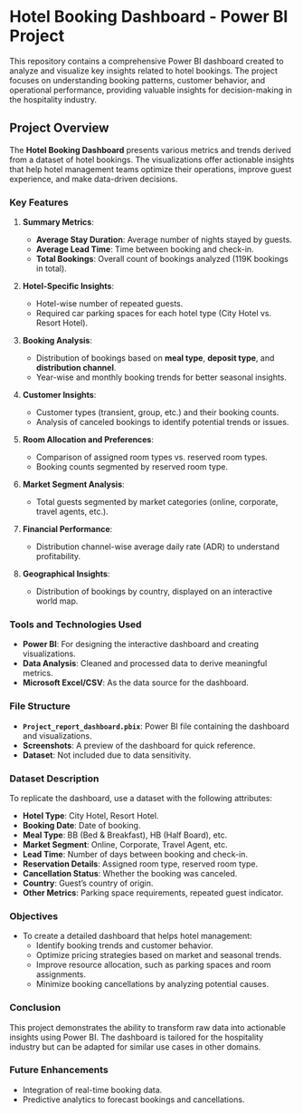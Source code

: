 # Hotel Booking Dashboard - Power BI Project

This repository contains a comprehensive Power BI dashboard created to analyze and visualize key insights related to hotel bookings. The project focuses on understanding booking patterns, customer behavior, and operational performance, providing valuable insights for decision-making in the hospitality industry.

## Project Overview

The **Hotel Booking Dashboard** presents various metrics and trends derived from a dataset of hotel bookings. The visualizations offer actionable insights that help hotel management teams optimize their operations, improve guest experience, and make data-driven decisions.

### Key Features

1. **Summary Metrics**:
   - **Average Stay Duration**: Average number of nights stayed by guests.
   - **Average Lead Time**: Time between booking and check-in.
   - **Total Bookings**: Overall count of bookings analyzed (119K bookings in total).

2. **Hotel-Specific Insights**:
   - Hotel-wise number of repeated guests.
   - Required car parking spaces for each hotel type (City Hotel vs. Resort Hotel).

3. **Booking Analysis**:
   - Distribution of bookings based on **meal type**, **deposit type**, and **distribution channel**.
   - Year-wise and monthly booking trends for better seasonal insights.

4. **Customer Insights**:
   - Customer types (transient, group, etc.) and their booking counts.
   - Analysis of canceled bookings to identify potential trends or issues.

5. **Room Allocation and Preferences**:
   - Comparison of assigned room types vs. reserved room types.
   - Booking counts segmented by reserved room type.

6. **Market Segment Analysis**:
   - Total guests segmented by market categories (online, corporate, travel agents, etc.).

7. **Financial Performance**:
   - Distribution channel-wise average daily rate (ADR) to understand profitability.

8. **Geographical Insights**:
   - Distribution of bookings by country, displayed on an interactive world map.

### Tools and Technologies Used

- **Power BI**: For designing the interactive dashboard and creating visualizations.
- **Data Analysis**: Cleaned and processed data to derive meaningful metrics.
- **Microsoft Excel/CSV**: As the data source for the dashboard.

### File Structure

- **`Project_report_dashboard.pbix`**: Power BI file containing the dashboard and visualizations.
- **Screenshots**: A preview of the dashboard for quick reference.
- **Dataset**: Not included due to data sensitivity.



### Dataset Description

To replicate the dashboard, use a dataset with the following attributes:
- **Hotel Type**: City Hotel, Resort Hotel.
- **Booking Date**: Date of booking.
- **Meal Type**: BB (Bed & Breakfast), HB (Half Board), etc.
- **Market Segment**: Online, Corporate, Travel Agent, etc.
- **Lead Time**: Number of days between booking and check-in.
- **Reservation Details**: Assigned room type, reserved room type.
- **Cancellation Status**: Whether the booking was canceled.
- **Country**: Guest’s country of origin.
- **Other Metrics**: Parking space requirements, repeated guest indicator.

### Objectives

- To create a detailed dashboard that helps hotel management:
  - Identify booking trends and customer behavior.
  - Optimize pricing strategies based on market and seasonal trends.
  - Improve resource allocation, such as parking spaces and room assignments.
  - Minimize booking cancellations by analyzing potential causes.

### Conclusion

This project demonstrates the ability to transform raw data into actionable insights using Power BI. The dashboard is tailored for the hospitality industry but can be adapted for similar use cases in other domains.

### Future Enhancements

- Integration of real-time booking data.
- Predictive analytics to forecast bookings and cancellations.
